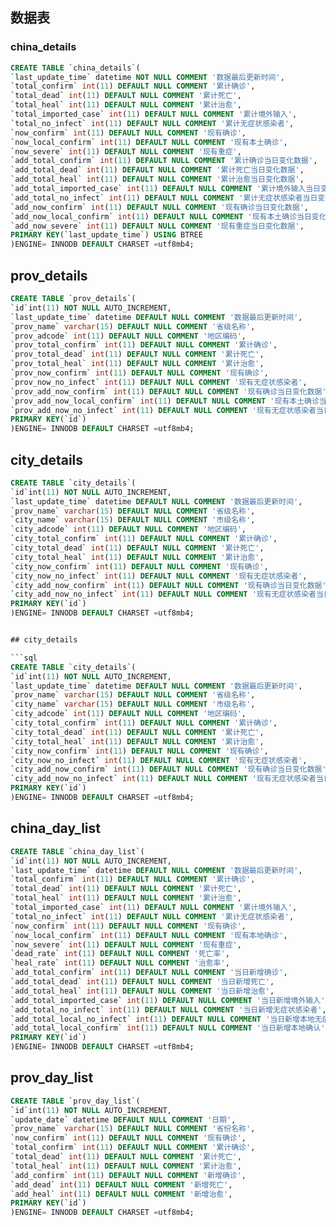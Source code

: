 ## 数据表

### china_details

```sql
CREATE TABLE `china_details`(
`last_update_time` datetime NOT NULL COMMENT '数据最后更新时间',
`total_confirm` int(11) DEFAULT NULL COMMENT '累计确诊',
`total_dead` int(11) DEFAULT NULL COMMENT '累计死亡',
`total_heal` int(11) DEFAULT NULL COMMENT '累计治愈',
`total_imported_case` int(11) DEFAULT NULL COMMENT '累计境外输入',
`total_no_infect` int(11) DEFAULT NULL COMMENT '累计无症状感染者',
`now_confirm` int(11) DEFAULT NULL COMMENT '现有确诊',
`now_local_confirm` int(11) DEFAULT NULL COMMENT '现有本土确诊',
`now_severe` int(11) DEFAULT NULL COMMENT '现有重症',
`add_total_confirm` int(11) DEFAULT NULL COMMENT '累计确诊当日变化数据',
`add_total_dead` int(11) DEFAULT NULL COMMENT '累计死亡当日变化数据',
`add_total_heal` int(11) DEFAULT NULL COMMENT '累计治愈当日变化数据',
`add_total_imported_case` int(11) DEFAULT NULL COMMENT '累计境外输入当日变化数据',
`add_total_no_infect` int(11) DEFAULT NULL COMMENT '累计无症状感染者当日变化数据',
`add_now_confirm` int(11) DEFAULT NULL COMMENT '现有确诊当日变化数据',
`add_now_local_confirm` int(11) DEFAULT NULL COMMENT '现有本土确诊当日变化数据',
`add_now_severe` int(11) DEFAULT NULL COMMENT '现有重症当日变化数据',
PRIMARY KEY(`last_update_time`) USING BTREE
)ENGINE= INNODB DEFAULT CHARSET =utf8mb4;
```

## prov_details

```sql
CREATE TABLE `prov_details`(
`id`int(11) NOT NULL AUTO_INCREMENT,
`last_update_time` datetime DEFAULT NULL COMMENT '数据最后更新时间',
`prov_name` varchar(15) DEFAULT NULL COMMENT '省级名称',
`prov_adcode` int(11) DEFAULT NULL COMMENT '地区编码',
`prov_total_confirm` int(11) DEFAULT NULL COMMENT '累计确诊',
`prov_total_dead` int(11) DEFAULT NULL COMMENT '累计死亡',
`prov_total_heal` int(11) DEFAULT NULL COMMENT '累计治愈',
`prov_now_confirm` int(11) DEFAULT NULL COMMENT '现有确诊',
`prov_now_no_infect` int(11) DEFAULT NULL COMMENT '现有无症状感染者',
`prov_add_now_confirm` int(11) DEFAULT NULL COMMENT '现有确诊当日变化数据',
`prov_add_now_local_confirm` int(11) DEFAULT NULL COMMENT '现有本土确诊当日变化数据',
`prov_add_now_no_infect` int(11) DEFAULT NULL COMMENT '现有无症状感染者当日变化数据',
PRIMARY KEY(`id`)
)ENGINE= INNODB DEFAULT CHARSET =utf8mb4;
```

## city_details

```sql
CREATE TABLE `city_details`(
`id`int(11) NOT NULL AUTO_INCREMENT,
`last_update_time` datetime DEFAULT NULL COMMENT '数据最后更新时间',
`prov_name` varchar(15) DEFAULT NULL COMMENT '省级名称',
`city_name` varchar(15) DEFAULT NULL COMMENT '市级名称',
`city_adcode` int(11) DEFAULT NULL COMMENT '地区编码',
`city_total_confirm` int(11) DEFAULT NULL COMMENT '累计确诊',
`city_total_dead` int(11) DEFAULT NULL COMMENT '累计死亡',
`city_total_heal` int(11) DEFAULT NULL COMMENT '累计治愈',
`city_now_confirm` int(11) DEFAULT NULL COMMENT '现有确诊',
`city_now_no_infect` int(11) DEFAULT NULL COMMENT '现有无症状感染者',
`city_add_now_confirm` int(11) DEFAULT NULL COMMENT '现有确诊当日变化数据',
`city_add_now_no_infect` int(11) DEFAULT NULL COMMENT '现有无症状感染者当日变化数据',
PRIMARY KEY(`id`)
)ENGINE= INNODB DEFAULT CHARSET =utf8mb4;


## city_details

```sql
CREATE TABLE `city_details`(
`id`int(11) NOT NULL AUTO_INCREMENT,
`last_update_time` datetime DEFAULT NULL COMMENT '数据最后更新时间',
`prov_name` varchar(15) DEFAULT NULL COMMENT '省级名称',
`city_name` varchar(15) DEFAULT NULL COMMENT '市级名称',
`city_adcode` int(11) DEFAULT NULL COMMENT '地区编码',
`city_total_confirm` int(11) DEFAULT NULL COMMENT '累计确诊',
`city_total_dead` int(11) DEFAULT NULL COMMENT '累计死亡',
`city_total_heal` int(11) DEFAULT NULL COMMENT '累计治愈',
`city_now_confirm` int(11) DEFAULT NULL COMMENT '现有确诊',
`city_now_no_infect` int(11) DEFAULT NULL COMMENT '现有无症状感染者',
`city_add_now_confirm` int(11) DEFAULT NULL COMMENT '现有确诊当日变化数据',
`city_add_now_no_infect` int(11) DEFAULT NULL COMMENT '现有无症状感染者当日变化数据',
PRIMARY KEY(`id`)
)ENGINE= INNODB DEFAULT CHARSET =utf8mb4;
```

## china_day_list

```sql
CREATE TABLE `china_day_list`(
`id`int(11) NOT NULL AUTO_INCREMENT,
`last_update_time` datetime DEFAULT NULL COMMENT '数据最后更新时间',
`total_confirm` int(11) DEFAULT NULL COMMENT '累计确诊',
`total_dead` int(11) DEFAULT NULL COMMENT '累计死亡',
`total_heal` int(11) DEFAULT NULL COMMENT '累计治愈',
`total_imported_case` int(11) DEFAULT NULL COMMENT '累计境外输入',
`total_no_infect` int(11) DEFAULT NULL COMMENT '累计无症状感染者',
`now_confirm` int(11) DEFAULT NULL COMMENT '现有确诊',
`now_local_confirm` int(11) DEFAULT NULL COMMENT '现有本地确诊',
`now_severe` int(11) DEFAULT NULL COMMENT '现有重症',
`dead_rate` int(11) DEFAULT NULL COMMENT '死亡率',
`heal_rate` int(11) DEFAULT NULL COMMENT '治愈率',
`add_total_confirm` int(11) DEFAULT NULL COMMENT '当日新增确诊',
`add_total_dead` int(11) DEFAULT NULL COMMENT '当日新增死亡',
`add_total_heal` int(11) DEFAULT NULL COMMENT '当日新增治愈',
`add_total_imported_case` int(11) DEFAULT NULL COMMENT '当日新增境外输入',
`add_total_no_infect` int(11) DEFAULT NULL COMMENT '当日新增无症状感染者',
`add_total_local_no_infect` int(11) DEFAULT NULL COMMENT '当日新增本地无症状感染者',
`add_total_local_confirm` int(11) DEFAULT NULL COMMENT '当日新增本地确认',
PRIMARY KEY(`id`)
)ENGINE= INNODB DEFAULT CHARSET =utf8mb4;
```


## prov_day_list

```sql
CREATE TABLE `prov_day_list`(
`id`int(11) NOT NULL AUTO_INCREMENT,
`update_date` datetime DEFAULT NULL COMMENT '日期',
`prov_name` varchar(15) DEFAULT NULL COMMENT '省份名称',
`now_confirm` int(11) DEFAULT NULL COMMENT '现有确诊',
`total_confirm` int(11) DEFAULT NULL COMMENT '累计确诊',
`total_dead` int(11) DEFAULT NULL COMMENT '累计死亡',
`total_heal` int(11) DEFAULT NULL COMMENT '累计治愈',
`add_confirm` int(11) DEFAULT NULL COMMENT '新增确诊',
`add_dead` int(11) DEFAULT NULL COMMENT '新增死亡',
`add_heal` int(11) DEFAULT NULL COMMENT '新增治愈',
PRIMARY KEY(`id`)
)ENGINE= INNODB DEFAULT CHARSET =utf8mb4;
```